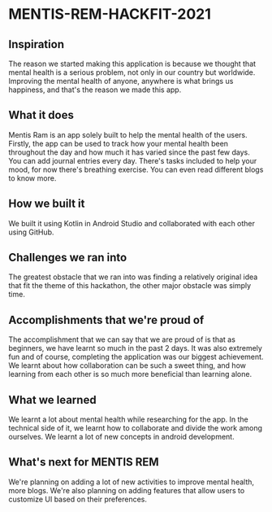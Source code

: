 # MENTIS-REM-HACKFIT-2021
## Inspiration
The reason we started making this application is because we thought that mental health is a serious problem, not only in our country but worldwide. Improving the mental health of anyone, anywhere is what brings us happiness, and that's the reason we made this app.

## What it does
Mentis Ram is an app solely built to help the mental health of the users. Firstly, the app can be used to track how your mental health been throughout the day and how much it has varied since the past few days. You can add journal entries every day. There's tasks included to help your mood, for now there's breathing exercise. You can even read different blogs to know more.

## How we built it
We built it using Kotlin in Android Studio and collaborated with each other using GitHub.

## Challenges we ran into
The greatest obstacle that we ran into was finding a relatively original idea that fit the theme of this hackathon, the other major obstacle was simply time.

## Accomplishments that we're proud of
The accomplishment that we can say that we are proud of is that as beginners, we have learnt so much in the past 2 days. It was also extremely fun and of course, completing the application was our biggest achievement. We learnt about how collaboration can be such a sweet thing, and how learning from each other is so much more beneficial than learning alone.

## What we learned
We learnt a lot about mental health while researching for the app. In the technical side of it, we learnt how to collaborate and divide the work among ourselves. We learnt a lot of new concepts in android development.

## What's next for MENTIS REM
We're planning on adding a lot of new activities to improve mental health, more blogs. We're also planning on adding features that allow users to customize UI based on their preferences.

